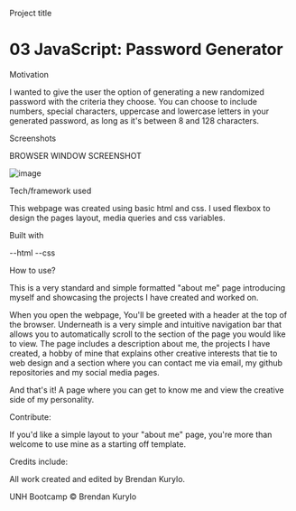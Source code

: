 Project title
# 03 JavaScript: Password Generator

Motivation

I wanted to give the user the option of generating a new randomized password with the criteria they choose. You can choose to include numbers, special characters, uppercase and lowercase letters in your generated password, as long as it's between 8 and 128 characters. 

Screenshots

BROWSER WINDOW SCREENSHOT

![image](https://user-images.githubusercontent.com/59030105/112730418-d4a41c00-8f07-11eb-962a-b9ac8bc2f749.png)



Tech/framework used

This webpage was created using basic html and css. I used flexbox to design the pages layout, media queries and css variables. 

Built with

--html --css

How to use?

This is a very standard and simple formatted "about me" page introducing myself and showcasing the projects I have created and worked on.

When you open the webpage, You'll be greeted with a header at the top of the browser. Underneath is a very simple and intuitive navigation bar that allows you to automatically scroll to the section of the page you would like to view. The page includes a description about me, the projects I have created, a hobby of mine that explains other creative interests that tie to web design and a section where you can contact me via email, my github repositories and my social media pages.

And that's it! A page where you can get to know me and view the creative side of my personality.

Contribute:

If you'd like a simple layout to your "about me" page, you're more than welcome to use mine as a starting off template.

Credits include:

All work created and edited by Brendan Kurylo.

UNH Bootcamp © Brendan Kurylo